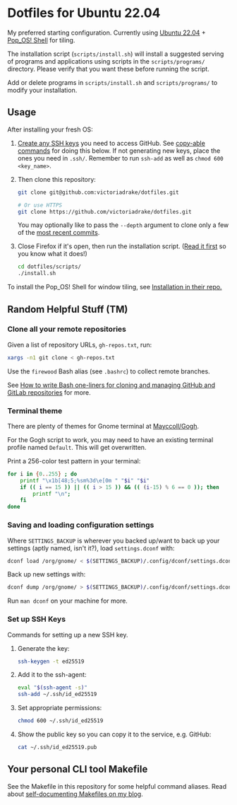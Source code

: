 # Dotfiles for Ubuntu 22.04

My preferred starting configuration. Currently using [Ubuntu 22.04](https://ubuntu.com/download/desktop) + [Pop_OS! Shell](https://github.com/pop-os/shell) for tiling.

The installation script (`scripts/install.sh`) will install a suggested serving of programs and applications using scripts in the `scripts/programs/` directory. Please verify that you want these before running the script.

Add or delete programs in `scripts/install.sh` and `scripts/programs/` to modify your installation.

## Usage

After installing your fresh OS:

1. [Create any SSH keys](https://docs.github.com/articles/generating-an-ssh-key/) you need to access GitHub. See [copy-able commands](#set-up-ssh-keys) for doing this below. If not generating new keys, place the ones you need in `.ssh/`. Remember to run `ssh-add` as well as `chmod 600 <key_name>`.
2. Then clone this repository:

    ```sh
    git clone git@github.com:victoriadrake/dotfiles.git

    # Or use HTTPS
    git clone https://github.com/victoriadrake/dotfiles.git
    ```

    You may optionally like to pass the `--depth` argument to clone only a few of the [most recent commits](https://github.com/victoriadrake/dotfiles/commits/master).

3. Close Firefox if it's open, then run the installation script. ([Read it first](scripts/install.sh) so you know what it does!)

    ```sh
    cd dotfiles/scripts/
    ./install.sh
    ```

To install the Pop_OS! Shell for window tiling, see [Installation in their repo.](https://github.com/pop-os/shell#installation)

## Random Helpful Stuff (TM)

### Clone all your remote repositories

Given a list of repository URLs, `gh-repos.txt`, run:

```sh
xargs -n1 git clone < gh-repos.txt
```

Use the `firewood` Bash alias (see `.bashrc`) to collect remote branches.

See [How to write Bash one-liners for cloning and managing GitHub and GitLab repositories](https://victoria.dev/blog/how-to-write-bash-one-liners-for-cloning-and-managing-github-and-gitlab-repositories/) for more.

### Terminal theme

There are plenty of themes for Gnome terminal at [Mayccoll/Gogh](https://github.com/Mayccoll/Gogh).

For the Gogh script to work, you may need to have an existing terminal profile named `Default`. This will get overwritten.

Print a 256-color test pattern in your terminal:

```sh
for i in {0..255} ; do
    printf "\x1b[48;5;%sm%3d\e[0m " "$i" "$i"
    if (( i == 15 )) || (( i > 15 )) && (( (i-15) % 6 == 0 )); then
        printf "\n";
    fi
done
```

### Saving and loading configuration settings

Where `SETTINGS_BACKUP` is wherever you backed up/want to back up your settings (aptly named, isn't it?), load `settings.dconf` with:

```sh
dconf load /org/gnome/ < $(SETTINGS_BACKUP)/.config/dconf/settings.dconf
```

Back up new settings with:

```sh
dconf dump /org/gnome/ > $(SETTINGS_BACKUP)/.config/dconf/settings.dconf
```

Run `man dconf` on your machine for more.

### Set up SSH Keys

Commands for setting up a new SSH key.

1. Generate the key:

    ```sh
    ssh-keygen -t ed25519
    ```

2. Add it to the ssh-agent:

    ```sh
    eval "$(ssh-agent -s)"
    ssh-add ~/.ssh/id_ed25519
    ```

3. Set appropriate permissions:

    ```sh
    chmod 600 ~/.ssh/id_ed25519
    ```

4. Show the public key so you can copy it to the service, e.g. GitHub:

    ```sh
    cat ~/.ssh/id_ed25519.pub
    ```

## Your personal CLI tool Makefile

See the Makefile in this repository for some helpful command aliases. Read about [self-documenting Makefiles on my blog](https://victoria.dev/blog/how-to-create-a-self-documenting-makefile/).
